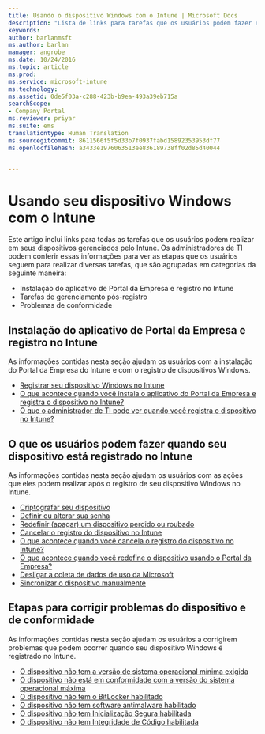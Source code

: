 ```yaml
---
title: Usando o dispositivo Windows com o Intune | Microsoft Docs
description: "Lista de links para tarefas que os usuários podem fazer em seu dispositivo Windows quando o dispositivo é registrado no Intune"
keywords: 
author: barlanmsft
ms.author: barlan
manager: angrobe
ms.date: 10/24/2016
ms.topic: article
ms.prod: 
ms.service: microsoft-intune
ms.technology: 
ms.assetid: 0de5f03a-c288-423b-b9ea-493a39eb715a
searchScope:
- Company Portal
ms.reviewer: priyar
ms.suite: ems
translationtype: Human Translation
ms.sourcegitcommit: 8611566f5f5d33b7f0937fabd15892353953df77
ms.openlocfilehash: a3433e1976063513ee836189738ff02d85d40044


---
```


# <a name="using-your-windows-device-with-intune"></a>Usando seu dispositivo Windows com o Intune

Este artigo inclui links para todas as tarefas que os usuários podem realizar em seus dispositivos gerenciados pelo Intune. Os administradores de TI podem conferir essas informações para ver as etapas que os usuários seguem para realizar diversas tarefas, que são agrupadas em categorias da seguinte maneira:
- Instalação do aplicativo de Portal da Empresa e registro no Intune
- Tarefas de gerenciamento pós-registro
- Problemas de conformidade

## <a name="company-portal-app-installation-and-intune-enrollment"></a>Instalação do aplicativo de Portal da Empresa e registro no Intune

As informações contidas nesta seção ajudam os usuários com a instalação do Portal da Empresa do Intune e com o registro de dispositivos Windows.

- [Registrar seu dispositivo Windows no Intune](enroll-your-device-in-intune-windows.md)
- [O que acontece quando você instala o aplicativo do Portal da Empresa e registra o dispositivo no Intune?](what-happens-if-you-install-the-company-portal-app-and-enroll-your-device-in-intune-windows.md)
- [O que o administrador de TI pode ver quando você registra o dispositivo no Intune?](what-can-your-it-administrator-see-when-you-enroll-your-device-in-intune-windows.md)

## <a name="things-users-can-do-when-their-device-is-enrolled-in-intune"></a>O que os usuários podem fazer quando seu dispositivo está registrado no Intune

As informações contidas nesta seção ajudam os usuários com as ações que eles podem realizar após o registro de seu dispositivo Windows no Intune.

- [Criptografar seu dispositivo](encrypt-your-device-windows.md)
- [Definir ou alterar sua senha](set-or-change-your-password-windows.md)
- [Redefinir (apagar) um dispositivo perdido ou roubado](reset-erase-your-lost-or-stolen-device-windows.md)
- [Cancelar o registro do dispositivo no Intune](unenroll-your-device-from-intune-windows.md)
- [O que acontece quando você cancela o registro do dispositivo no Intune?](what-happens-if-you-unenroll-your-device-from-intune-windows.md)
- [O que acontece quando você redefine o dispositivo usando o Portal da Empresa?](what-happens-if-you-reset-your-device-using-the-company-portal-windows.md)
- [Desligar a coleta de dados de uso da Microsoft](turn-off-microsoft-usage-data-collection-windows.md)
- [Sincronizar o dispositivo manualmente](sync-your-device-manually-windows.md)

## <a name="steps-to-fix-device-and-compliance-issues"></a>Etapas para corrigir problemas do dispositivo e de conformidade

As informações contidas nesta seção ajudam os usuários a corrigirem problemas que podem ocorrer quando seu dispositivo Windows é registrado no Intune.

- [O dispositivo não tem a versão de sistema operacional mínima exigida](you-need-to-update-your-windows-device.md)
- [O dispositivo não está em conformidade com a versão do sistema operacional máxima](your-windows-version-isnt-yet-supported.md)
- [O dispositivo não tem o BitLocker habilitado](you-need-to-enable-windows-encryption.md)
- [O dispositivo não tem software antimalware habilitado](your-device-needs-antimalware-software.md)
- [O dispositivo não tem Inicialização Segura habilitada](you-need-to-enable-secure-boot-windows.md)
- [O dispositivo não tem Integridade de Código habilitada](you-need-to-enable-code-integrity.md)



<!--HONumber=Dec16_HO3-->


